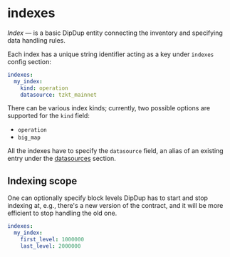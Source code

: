 # indexes

_Index_ — is a basic DipDup entity connecting the inventory and specifying data handling rules.

Each index has a unique string identifier acting as a key under `indexes` config section:

```yaml
indexes:
  my_index:
    kind: operation
    datasource: tzkt_mainnet
```

There can be various index kinds; currently, two possible options are supported for the `kind` field:

* `operation`
* `big_map`

All the indexes have to specify the `datasource` field, an alias of an existing entry under the [datasources](../datasources.md) section.

## Indexing scope

One can optionally specify block levels DipDup has to start and stop indexing at, e.g., there's a new version of the contract, and it will be more efficient to stop handling the old one.

```yaml
indexes:
  my_index:
    first_level: 1000000
    last_level: 2000000
```
